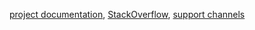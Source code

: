 [project documentation](https://crate.io/docs/), [StackOverflow](https://stackoverflow.com/tags/crate), [support channels](https://crate.io/support/)
